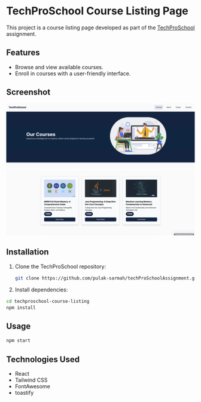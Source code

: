 # TechProSchool Course Listing Page

This project is a course listing page developed as part of the [TechProSchool](https://techproschool.com/) assignment.

## Features

- Browse and view available courses.
- Enroll in courses with a user-friendly interface.

## Screenshot

![Screenshot 1](public/1.png)
![Screenshot 2](public/2.png)

## Installation

1. Clone the TechProSchool repository:

   ```bash
   git clone https://github.com/pulak-sarmah/techProSchoolAssignment.git
   ```

2. Install dependencies:

```bash
cd techproschool-course-listing
npm install
```

## Usage

```bash
npm start
```

## Technologies Used

- React
- Tailwind CSS
- FontAwesome
- toastify

